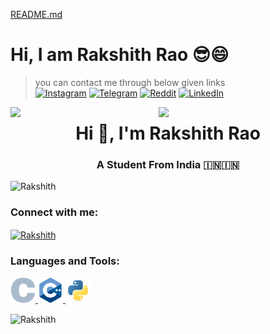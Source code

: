 [README.md](https://github.com/user-attachments/files/21587233/README.md)
# Hi, I am Rakshith Rao 😎😄
>you can contact me through below given links  
[![Instagram](https://img.shields.io/badge/Instagram-%23E4405F.svg?style=for-the-badge&logo=Instagram&logoColor=white)](https://www.instagram.com/rakshithrao.78)
[![Telegram](https://img.shields.io/badge/Telegram-2CA5E0?style=for-the-badge&logo=telegram&logoColor=white)](https://telegram.dog/peace_is_dead)
[![Reddit](https://img.shields.io/badge/Reddit-FF4500.svg?style=for-the-badge&logo=Reddit&logoColor=white)](https://www.reddit.com/user/Royalto)
[![LinkedIn](https://img.shields.io/badge/LinkedIn-Profile-blue?logo=linkedin&style=for-the-badge)](https://www.linkedin.com/in/rakshith-rao-884960251)



<img align="left" width="47%" src="https://github-readme-stats.vercel.app/api?username=rakshith-rao-78&show_icons=true&theme=transparent" />  

<img align="left" width="27%" src="https://github-readme-stats.vercel.app/api/top-langs/?username=rakshith-rao-78" />  
<h1 align="center">Hi 👋, I'm Rakshith Rao</h1>
<h3 align="center">A Student From India 🇮🇳🇮🇳</h3>

<p align="left"> <img src="https://komarev.com/ghpvc/?username=rakshith-rao-78&label=Profile%20views&color=0e75b6&style=flat" alt="Rakshith" /> </p>

<h3 align="left">Connect with me:</h3>
<p align="left">
<a href="https://instagram.com/rakshithrao.78" target="blank"><img align="center" src="https://raw.githubusercontent.com/rahuldkjain/github-profile-readme-generator/master/src/images/icons/Social/instagram.svg" alt="Rakshith" height="30" width="40" /></a>
</p>

<h3 align="left">Languages and Tools:</h3>
<p align="left"> <a href="https://www.cprogramming.com/" target="_blank" rel="noreferrer"> <img src="https://raw.githubusercontent.com/devicons/devicon/master/icons/c/c-original.svg" alt="c" width="40" height="40"/> </a> <a href="https://www.w3schools.com/cpp/" target="_blank" rel="noreferrer"> <img src="https://raw.githubusercontent.com/devicons/devicon/master/icons/cplusplus/cplusplus-original.svg" alt="cplusplus" width="40" height="40"/> </a> <a href="https://www.python.org" target="_blank" rel="noreferrer"> <img src="https://raw.githubusercontent.com/devicons/devicon/master/icons/python/python-original.svg" alt="python" width="40" height="40"/> </a> </p>

<p><img align="center" src="https://github-readme-stats.vercel.app/api/top-langs?username=rakshith-rao-78&show_icons=true&locale=en&layout=compact" alt="Rakshith" /></p>
